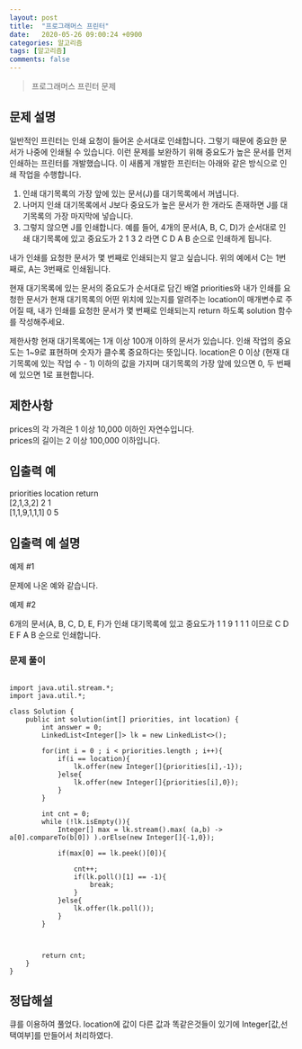 ```yaml
---
layout: post
title:  "프로그래머스 프린터"
date:   2020-05-26 09:00:24 +0900
categories: 알고리즘
tags: [알고리즘]
comments: false
---
```


> 프로그래머스 프린터 문제

## 문제 설명
일반적인 프린터는 인쇄 요청이 들어온 순서대로 인쇄합니다. 그렇기 때문에 중요한 문서가 나중에 인쇄될 수 있습니다. 이런 문제를 보완하기 위해 중요도가 높은 문서를 먼저 인쇄하는 프린터를 개발했습니다. 이 새롭게 개발한 프린터는 아래와 같은 방식으로 인쇄 작업을 수행합니다.

1. 인쇄 대기목록의 가장 앞에 있는 문서(J)를 대기목록에서 꺼냅니다.
2. 나머지 인쇄 대기목록에서 J보다 중요도가 높은 문서가 한 개라도 존재하면 J를 대기목록의 가장 마지막에 넣습니다.
3. 그렇지 않으면 J를 인쇄합니다.
예를 들어, 4개의 문서(A, B, C, D)가 순서대로 인쇄 대기목록에 있고 중요도가 2 1 3 2 라면 C D A B 순으로 인쇄하게 됩니다.

내가 인쇄를 요청한 문서가 몇 번째로 인쇄되는지 알고 싶습니다. 위의 예에서 C는 1번째로, A는 3번째로 인쇄됩니다.

현재 대기목록에 있는 문서의 중요도가 순서대로 담긴 배열 priorities와 내가 인쇄를 요청한 문서가 현재 대기목록의 어떤 위치에 있는지를 알려주는 location이 매개변수로 주어질 때, 내가 인쇄를 요청한 문서가 몇 번째로 인쇄되는지 return 하도록 solution 함수를 작성해주세요.

제한사항
현재 대기목록에는 1개 이상 100개 이하의 문서가 있습니다.
인쇄 작업의 중요도는 1~9로 표현하며 숫자가 클수록 중요하다는 뜻입니다.
location은 0 이상 (현재 대기목록에 있는 작업 수 - 1) 이하의 값을 가지며 대기목록의 가장 앞에 있으면 0, 두 번째에 있으면 1로 표현합니다.

## 제한사항
prices의 각 가격은 1 이상 10,000 이하인 자연수입니다.<br>
prices의 길이는 2 이상 100,000 이하입니다.

## 입출력 예
priorities  location   return <br>
[2,1,3,2]       2         1	<br>
[1,1,9,1,1,1]   0         5 <br>


## 입출력 예 설명
예제 #1

문제에 나온 예와 같습니다.



예제 #2

6개의 문서(A, B, C, D, E, F)가 인쇄 대기목록에 있고 중요도가 1 1 9 1 1 1 이므로 C D E F A B 순으로 인쇄합니다.

### 문제 풀이
```

import java.util.stream.*;
import java.util.*;

class Solution {
    public int solution(int[] priorities, int location) {
        int answer = 0;
        LinkedList<Integer[]> lk = new LinkedList<>();

        for(int i = 0 ; i < priorities.length ; i++){
            if(i == location){
                lk.offer(new Integer[]{priorities[i],-1});
            }else{
                lk.offer(new Integer[]{priorities[i],0});
            }
        }

        int cnt = 0;
        while (!lk.isEmpty()){
            Integer[] max = lk.stream().max( (a,b) -> a[0].compareTo(b[0]) ).orElse(new Integer[]{-1,0});

            if(max[0] == lk.peek()[0]){

                cnt++;
                if(lk.poll()[1] == -1){
                    break;
                }
            }else{
                lk.offer(lk.poll());
            }
        }

        
        
        return cnt;
    }
}
```

## 정답해설

큐를 이용하여 풀었다. location에 값이 다른 값과 똑같은것들이 있기에 Integer[값,선택여부]를 만들어서 처리하였다. 